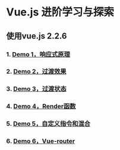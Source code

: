 # Vue.js 进阶学习与探索
## 使用vue.js 2.2.6

### 1. [Demo 1，响应式原理](http://imzhangshirong.github.io/Vue-Advanced/demo1/)
### 2. [Demo 2，过渡效果](http://imzhangshirong.github.io/Vue-Advanced/demo2/)
### 3. [Demo 3，过渡状态](http://imzhangshirong.github.io/Vue-Advanced/demo3/)
### 4. [Demo 4，Render函数](http://imzhangshirong.github.io/Vue-Advanced/demo4/)
### 5. [Demo 5，自定义指令和混合](http://imzhangshirong.github.io/Vue-Advanced/demo5/)
### 6. [Demo 6，Vue-router](http://imzhangshirong.github.io/Vue-Advanced/demo6/)
